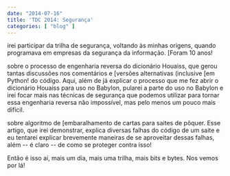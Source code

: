 ```yaml
---
date: "2014-07-16"
title: 'TDC 2014: Segurança'
categories: [ "blog" ]
---
```

 irei participar da trilha de segurança, voltando às minhas origens, quando programava em empresas da segurança da informação. [Foram 10 anos!

 sobre o processo de engenharia reversa do dicionário Houaiss, que gerou tantas discussões nos comentários e [versões alternativas (inclusive [em Python! do código. Aqui, além de já explicar o processo que me fez abrir o dicionário Houaiss para uso no Babylon, pularei a parte do uso no Babylon e irei focar mais nas técnicas de segurança que podemos utilizar para tornar essa engenharia reversa não impossível, mas pelo menos um pouco mais difícil.

 sobre algoritmo de [embaralhamento de cartas para saites de pôquer. Esse artigo, que irei demonstrar, explica diversas falhas do código de um saite e eu tentarei explicar brevemente maneiras de se aproveitar dessas falhas, além -- é claro -- de como se proteger contra isso!

Então é isso aí, mais um dia, mais uma trilha, mais bits e bytes. Nos vemos por lá!


